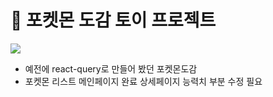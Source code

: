 # 🔴 포켓몬 도감 토이 프로젝트


<img src="https://github.com/unoung/Make-Poketmon-Dex/assets/84708950/5d7b8977-836e-4bcb-9d1d-d0985e86bc50" />



- 예전에 react-query로 만들어 봤던 포켓몬도감
- 포켓몬 리스트 메인페이지 완료 상세페이지 능력치 부분 수정 필요
